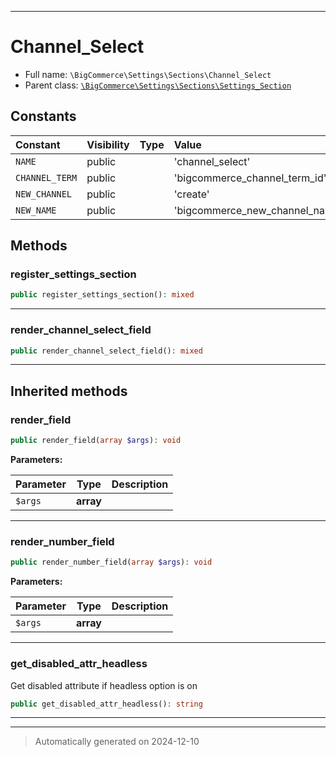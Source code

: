 ***

# Channel_Select





* Full name: `\BigCommerce\Settings\Sections\Channel_Select`
* Parent class: [`\BigCommerce\Settings\Sections\Settings_Section`](./Settings_Section.md)


## Constants

| Constant | Visibility | Type | Value |
|:---------|:-----------|:-----|:------|
|`NAME`|public| |&#039;channel_select&#039;|
|`CHANNEL_TERM`|public| |&#039;bigcommerce_channel_term_id&#039;|
|`NEW_CHANNEL`|public| |&#039;create&#039;|
|`NEW_NAME`|public| |&#039;bigcommerce_new_channel_name&#039;|


## Methods


### register_settings_section



```php
public register_settings_section(): mixed
```












***

### render_channel_select_field



```php
public render_channel_select_field(): mixed
```












***


## Inherited methods


### render_field



```php
public render_field(array $args): void
```








**Parameters:**

| Parameter | Type | Description |
|-----------|------|-------------|
| `$args` | **array** |  |





***

### render_number_field



```php
public render_number_field(array $args): void
```








**Parameters:**

| Parameter | Type | Description |
|-----------|------|-------------|
| `$args` | **array** |  |





***

### get_disabled_attr_headless

Get disabled attribute if headless option is on

```php
public get_disabled_attr_headless(): string
```












***


***
> Automatically generated on 2024-12-10
